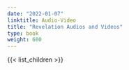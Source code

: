 ```yaml
---
date: "2022-01-07"
linktitle: Audio-Video
title: "Revelation Audios and Videos"
type: book
weight: 600
---
```




{{< list_children >}}



